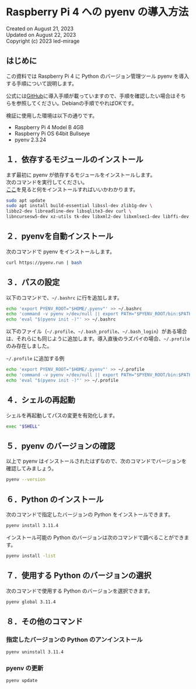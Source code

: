 # Raspberry Pi 4 への pyenv の導入方法

Created on August 21, 2023  
Updated on August 22, 2023    
Copyright (c) 2023 led-mirage

## はじめに

この資料では Raspberry Pi 4 に Python のバージョン管理ツール pyenv を導入する手順について説明します。

公式には[GitHub](https://github.com/pyenv/pyenv#automatic-installer)に導入手順が載っていますので、手順を確認したい場合はそちらを参照してください。Debianの手順でやればOKです。

検証に使用した環境は以下の通りです。

- Raspberry Pi 4 Model B 4GB
- Raspberry Pi OS 64bit Bullseye
- pyenv 2.3.24

## １．依存するモジュールのインストール

まず最初に pyenv が依存するモジュールをインストールします。  
次のコマンドを実行してください。  
[ここ](https://github.com/pyenv/pyenv/wiki#suggested-build-environment)を見ると何をインストールすればいいかわかります。

```bash
sudo apt update
sudo apt install build-essential libssl-dev zlib1g-dev \
libbz2-dev libreadline-dev libsqlite3-dev curl \
libncursesw5-dev xz-utils tk-dev libxml2-dev libxmlsec1-dev libffi-dev liblzma-dev
```

## ２．pyenvを自動インストール

次のコマンドで pyenv をインストールします。

```bash
curl https://pyenv.run | bash
```

## ３．パスの設定

以下のコマンドで、`~/.bashrc` に行を追加します。

```bash
echo 'export PYENV_ROOT="$HOME/.pyenv"' >> ~/.bashrc
echo 'command -v pyenv >/dev/null || export PATH="$PYENV_ROOT/bin:$PATH"' >> ~/.bashrc
echo 'eval "$(pyenv init -)"' >> ~/.bashrc
```

以下のファイル（`~/.profile`、`~/.bash_profile`、`~/.bash_login`）がある場合は、それらにも同じように追加します。導入直後のラズパイの場合、`~/.profile` のみ存在しました。

`~/.profile` に追加する例

```bash
echo 'export PYENV_ROOT="$HOME/.pyenv"' >> ~/.profile
echo 'command -v pyenv >/dev/null || export PATH="$PYENV_ROOT/bin:$PATH"' >> ~/.profile
echo 'eval "$(pyenv init -)"' >> ~/.profile
```

## ４．シェルの再起動

シェルを再起動してパスの変更を有効化します。

```bash
exec "$SHELL"
```

## ５．pyenv のバージョンの確認

以上で pyenv はインストールされたはずなので、次のコマンドでバージョンを確認してみましょう。

```bash
pyenv --version
```

## ６．Python のインストール

次のコマンドで指定したバージョンの Python をインストールできます。

```bash
pyenv install 3.11.4
```

インストール可能の Python のバージョンは次のコマンドで調べることができます。

```bash
pyenv install -list
```

## ７．使用する Python のバージョンの選択

次のコマンドで使用する Python のバージョンを選択できます。

```bash
pyenv global 3.11.4
```

## ８．その他のコマンド

### 指定したバージョンの Python のアンインストール

```bash
pyenv uninstall 3.11.4
```
### pyenv の更新

```bash
pyenv update
```
